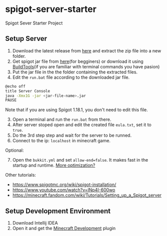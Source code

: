 # spigot-server-starter
Spigot Sever Starter Project


## Setup Server
1. Download the latest release from [here]() and extract the zip file into a new folder.
2. Get spigot jar file from [here](https://getbukkit.org/)(for begginers) or download it using [BuildTools](https://www.spigotmc.org/wiki/buildtools/)(if you are familiar with terminal commands you have pasion)
2. Put the jar file in the the folder containing the extracted files.
3. Edit the `run.bat` file according to the downloaded jar file.
```bash
@echo off
title Server Console
java -Xmx1G -jar <jar-file-name>.jar
PAUSE
```
Note that if you are using Spigot 1.18.1, you don't need to edit this file.

3. Open a terminal and run the `run.bat` from there.
4. After server stoped open and edit the created file `eula.txt`, set it to `true`.
5. Do the 3rd step step and wait for the server to be runned.
6. Connect to the ip: `localhost` in minecraft game.

Optional:

7. Open the `bukkit.yml` and set `allow-end=false`. It makes fast in the startup and runtime. [More optimization?](https://www.spigotmc.org/threads/guide-server-optimization%E2%9A%A1.283181/)


Other tutorials:
* https://www.spigotmc.org/wiki/spigot-installation/
* https://www.youtube.com/watch?v=lNp4I-600wo
* https://minecraft.fandom.com/wiki/Tutorials/Setting_up_a_Spigot_server


## Setup Development Environment
1. Download Intellij IDEA
2. Open it and get the [Minecraft Development](https://plugins.jetbrains.com/plugin/8327-minecraft-development) plugin
